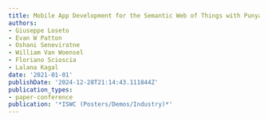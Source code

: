 ```yaml
---
title: Mobile App Development for the Semantic Web of Things with Punya
authors:
- Giuseppe Loseto
- Evan W Patton
- Oshani Seneviratne
- William Van Woensel
- Floriano Scioscia
- Lalana Kagal
date: '2021-01-01'
publishDate: '2024-12-28T21:14:43.111844Z'
publication_types:
- paper-conference
publication: '*ISWC (Posters/Demos/Industry)*'
---
```

